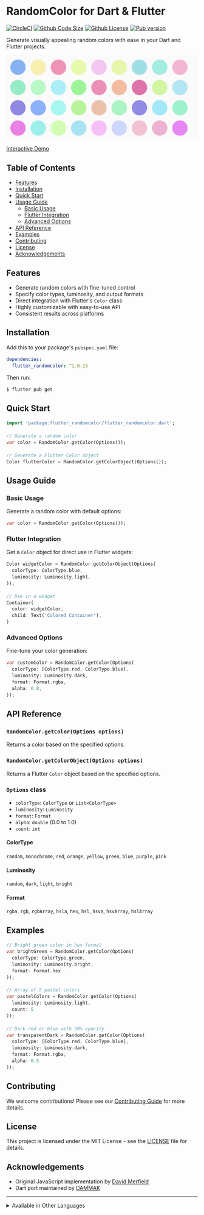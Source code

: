 # RandomColor for Dart & Flutter

[![CircleCI](https://circleci.com/gh/circleci/circleci-docs.svg?style=svg)](https://circleci.com/gh/DAMMAK/RandomColorDart)
[![Github Code Size](https://img.shields.io/github/languages/code-size/DAMMAK/RandomColorDart)](https://github.com/DAMMAK/RandomColorDart)
[![Github License](https://img.shields.io/github/license/DAMMAK/RandomColorDart)](https://github.com/DAMMAK/RandomColorDart/blob/master/LICENSE)
[![Pub version](https://img.shields.io/pub/v/flutter_randomcolor)](https://pub.dev/packages/flutter_randomcolor)

Generate visually appealing random colors with ease in your Dart and Flutter projects.

[//]: # (![Demo]&#40;https://github.com/DAMMAK/RandomColorDart/blob/master/randomcolor.png&#41;)
[![Demo](https://github.com/DAMMAK/RandomColorDart/blob/master/randomcolor.png)](https://randomcolor.dammak.dev/)


[Interactive Demo](https://randomcolor.dammak.dev/)

## Table of Contents

- [Features](#features)
- [Installation](#installation)
- [Quick Start](#quick-start)
- [Usage Guide](#usage-guide)
    - [Basic Usage](#basic-usage)
    - [Flutter Integration](#flutter-integration)
    - [Advanced Options](#advanced-options)
- [API Reference](#api-reference)
- [Examples](#examples)
- [Contributing](#contributing)
- [License](#license)
- [Acknowledgements](#acknowledgements)

## Features

- Generate random colors with fine-tuned control
- Specify color types, luminosity, and output formats
- Direct integration with Flutter's `Color` class
- Highly customizable with easy-to-use API
- Consistent results across platforms

## Installation

Add this to your package's `pubspec.yaml` file:

```yaml
dependencies:
  flutter_randomcolor: ^1.0.15
```

Then run:

```bash
$ flutter pub get
```

## Quick Start

```dart
import 'package:flutter_randomcolor/flutter_randomcolor.dart';

// Generate a random color
var color = RandomColor.getColor(Options());

// Generate a Flutter Color object
Color flutterColor = RandomColor.getColorObject(Options());
```

## Usage Guide

### Basic Usage

Generate a random color with default options:

```dart
var color = RandomColor.getColor(Options());
```

### Flutter Integration

Get a `Color` object for direct use in Flutter widgets:

```dart
Color widgetColor = RandomColor.getColorObject(Options(
  colorType: ColorType.blue,
  luminosity: Luminosity.light,
));

// Use in a widget
Container(
  color: widgetColor,
  child: Text('Colored Container'),
)
```

### Advanced Options

Fine-tune your color generation:

```dart
var customColor = RandomColor.getColor(Options(
  colorType: [ColorType.red, ColorType.blue],
  luminosity: Luminosity.dark,
  format: Format.rgba,
  alpha: 0.8,
));
```

## API Reference

### `RandomColor.getColor(Options options)`

Returns a color based on the specified options.

### `RandomColor.getColorObject(Options options)`

Returns a Flutter `Color` object based on the specified options.

### `Options` class

- `colorType`: `ColorType` or `List<ColorType>`
- `luminosity`: `Luminosity`
- `format`: `Format`
- `alpha`: `double` (0.0 to 1.0)
- `count`: `int`

#### ColorType

`random`, `monochrome`, `red`, `orange`, `yellow`, `green`, `blue`, `purple`, `pink`

#### Luminosity

`random`, `dark`, `light`, `bright`

#### Format

`rgba`, `rgb`, `rgbArray`, `hsla`, `hex`, `hsl`, `hsva`, `hsvArray`, `hslArray`

## Examples

```dart
// Bright green color in hex format
var brightGreen = RandomColor.getColor(Options(
  colorType: ColorType.green,
  luminosity: Luminosity.bright,
  format: Format.hex
));

// Array of 5 pastel colors
var pastelColors = RandomColor.getColor(Options(
  luminosity: Luminosity.light,
  count: 5
));

// Dark red or blue with 50% opacity
var transparentDark = RandomColor.getColor(Options(
  colorType: [ColorType.red, ColorType.blue],
  luminosity: Luminosity.dark,
  format: Format.rgba,
  alpha: 0.5
));
```

## Contributing

We welcome contributions! Please see our [Contributing Guide](CONTRIBUTING.md) for more details.

## License

This project is licensed under the MIT License - see the [LICENSE](LICENSE) file for details.

## Acknowledgements

- Original JavaScript implementation by [David Merfield](https://github.com/davidmerfield/randomColor)
- Dart port maintained by [DAMMAK](https://github.com/DAMMAK)

---

<details>
<summary>Available in Other Languages</summary>

- [JavaScript](https://github.com/davidmerfield/randomColor)
- [C#](https://github.com/nathanpjones/randomColorSharped)
- [C++](https://github.com/xuboying/randomcolor-cpp)
- [Go](https://github.com/hansrodtang/randomcolor)
- [Python](https://github.com/kevinwuhoo/randomcolor-py)
- [Swift](https://github.com/onevcat/RandomColorSwift)
- [Objective-C](https://github.com/yageek/randomColor)
- [Java](https://github.com/lzyzsd/AndroidRandomColor)
- [R](https://github.com/ronammar/randomcoloR)
- [Rust](https://github.com/elementh/random_color)

</details>